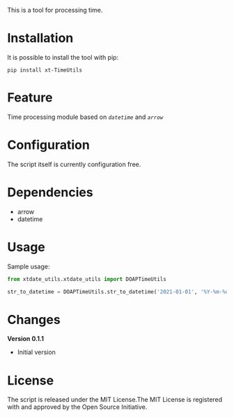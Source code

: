 
This is a tool for processing time.



# Installation

It is possible to install the tool with pip:

```
pip install xt-TimeUtils
```



# Feature

Time processing module based on *`datetime`* and *`arrow`*



# Configuration

The script itself is currently configuration free.



# Dependencies

- arrow
- datetime



# Usage

Sample usage:

```python
from xtdate_utils.xtdate_utils import DOAPTimeUtils

str_to_datetime = DOAPTimeUtils.str_to_datetime('2021-01-01', '%Y-%m-%d')
```



# Changes

**Version 0.1.1**

- Initial version



# License

The script is released under the MIT License.The MIT License is registered with and approved by the Open Source Initiative.
